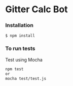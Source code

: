 Gitter Calc Bot
=====


### Installation

    $ npm install

### To run tests

Test using Mocha

```bash
npm test
or
mocha test/test.js
```
